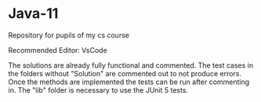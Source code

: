 # Java-11
Repository for pupils of my cs course 

Recommended Editor: VsCode

The solutions are already fully functional and commented. The test cases in the folders without "Solution" are commented out to not produce errors. 
Once the methods are implemented the tests can be run after commenting in. The "lib" folder is necessary to use the JUnit 5 tests.

